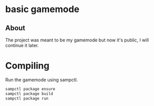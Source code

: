 # basic gamemode

## About

The project was meant to be my gamemode but now it's public, I will continue it later.

# Compiling
Run the gamemode using sampctl.
```bash
sampctl package ensure
sampctl package build
sampctl package run
```
